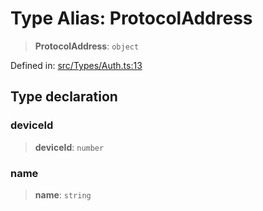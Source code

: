 # Type Alias: ProtocolAddress

> **ProtocolAddress**: `object`

Defined in: [src/Types/Auth.ts:13](https://github.com/Fokusdotid/bail/blob/99acc683da8779d62a0509bb4108fdb35cb2b061/src/Types/Auth.ts#L13)

## Type declaration

### deviceId

> **deviceId**: `number`

### name

> **name**: `string`
